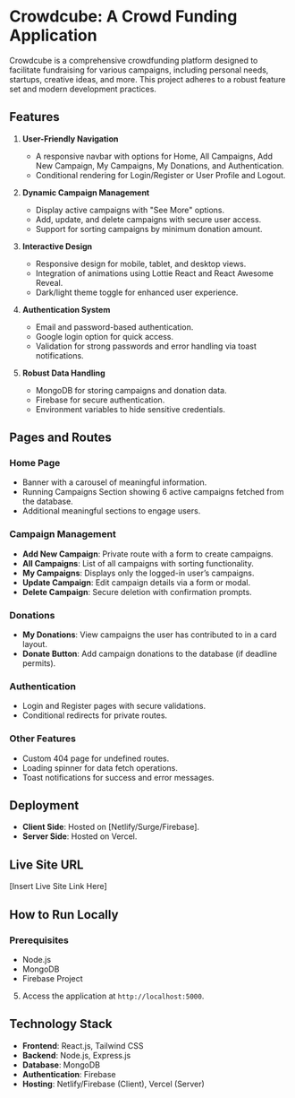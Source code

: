 # Crowdcube: A Crowd Funding Application

Crowdcube is a comprehensive crowdfunding platform designed to facilitate fundraising for various campaigns, including personal needs, startups, creative ideas, and more. This project adheres to a robust feature set and modern development practices.

## Features

1. **User-Friendly Navigation**
   - A responsive navbar with options for Home, All Campaigns, Add New Campaign, My Campaigns, My Donations, and Authentication.
   - Conditional rendering for Login/Register or User Profile and Logout.

2. **Dynamic Campaign Management**
   - Display active campaigns with "See More" options.
   - Add, update, and delete campaigns with secure user access.
   - Support for sorting campaigns by minimum donation amount.

3. **Interactive Design**
   - Responsive design for mobile, tablet, and desktop views.
   - Integration of animations using Lottie React and React Awesome Reveal.
   - Dark/light theme toggle for enhanced user experience.

4. **Authentication System**
   - Email and password-based authentication.
   - Google login option for quick access.
   - Validation for strong passwords and error handling via toast notifications.

5. **Robust Data Handling**
   - MongoDB for storing campaigns and donation data.
   - Firebase for secure authentication.
   - Environment variables to hide sensitive credentials.

## Pages and Routes

### Home Page
- Banner with a carousel of meaningful information.
- Running Campaigns Section showing 6 active campaigns fetched from the database.
- Additional meaningful sections to engage users.

### Campaign Management
- **Add New Campaign**: Private route with a form to create campaigns.
- **All Campaigns**: List of all campaigns with sorting functionality.
- **My Campaigns**: Displays only the logged-in user’s campaigns.
- **Update Campaign**: Edit campaign details via a form or modal.
- **Delete Campaign**: Secure deletion with confirmation prompts.

### Donations
- **My Donations**: View campaigns the user has contributed to in a card layout.
- **Donate Button**: Add campaign donations to the database (if deadline permits).

### Authentication
- Login and Register pages with secure validations.
- Conditional redirects for private routes.

### Other Features
- Custom 404 page for undefined routes.
- Loading spinner for data fetch operations.
- Toast notifications for success and error messages.

## Deployment

- **Client Side**: Hosted on [Netlify/Surge/Firebase].
- **Server Side**: Hosted on Vercel.

## Live Site URL
[Insert Live Site Link Here]

## How to Run Locally

### Prerequisites
- Node.js
- MongoDB
- Firebase Project



5. Access the application at `http://localhost:5000`.

## Technology Stack
- **Frontend**: React.js, Tailwind CSS
- **Backend**: Node.js, Express.js
- **Database**: MongoDB
- **Authentication**: Firebase
- **Hosting**: Netlify/Firebase (Client), Vercel (Server)




